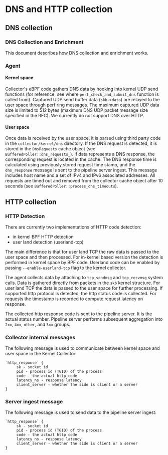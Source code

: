 # DNS and HTTP collection

## DNS collection

### DNS Collection and Enrichment

This document describes how DNS collection and enrichment works.

### Agent

#### Kernel space

Collector's eBPF code gathers DNS data by hooking into kernel UDP send functions \(for reference, see where `perf_check_and_submit_dns` function is called from\). Captured UDP send buffer data \(`skb->data`\) are relayed to the user space through perf ring messages. The maximum captured UDP data size is limited to 512 bytes \(maximum DNS UDP packet message size specified in the RFC\). We currently do not support DNS over HTTP.

#### User space

Once data is received by the user space, it is parsed using third party code in the `collector/kernel/dns` directory. If the DNS request is detected, it is stored in the `DnsRequests` cache object \(see `BufferedPoller::dns_requests_`\). If data represents a DNS response, the corresponding request is located in the cache. The DNS response time is calculated using previously stored request time stamp, and the `dns_response` message is sent to the pipeline server ingest. This message includes host name and a set of IPv4 and IPv6 associated addresses. All requests are timed out and removed from the collector cache object after 10 seconds \(see `BufferedPoller::process_dns_timeouts`\).

## HTTP collection

### HTTP Detection

There are currently two implementations of HTTP code detection:

* in kernel BPF HTTP detection
* user land detection \(userland-tcp\)

The main difference is that for user land TCP the raw data is passed to the user space and then processed. For in-kernel based version the detection is performed in kernel space by BPF code. Userland code can be enabled by passing `--enable-userland-tcp` flag to the kernel collector.

The agent collects data by attaching to `tcp_sendmsg` and `tcp_recvmsg` system calls. Data is gathered directly from packets in the `skb` kernel structure. For user land TCP the data is passed to the user space for further processing. If supported http protocol is detected, the http status code is collected. For requests the timestamp is recorded to compute request latency on response.

The collected http response code is sent to the pipeline server. It is the actual status number. Pipeline server performs subsequent aggregation into `2xx`, `4xx`, `other`, and `5xx` groups.

### Collector internal messages

The following message is used to communicate between kernel space and user space in the Kernel Collector:

```text
`http_response` {
     sk - socket id
     pid - process id (TGID) of the process
     code - the actual http code
     latency_ns - response latency
     client_server - whether the side is client or a server
}
```

### Server ingest message

The following message is used to send data to the pipeline server ingest:

```text
`http_response` {
     sk - socket id
     pid - process id (TGID) of the process
     code - the actual http code
     latency_ns - response latency
     client_server - whether the side is client or a server
}
```

